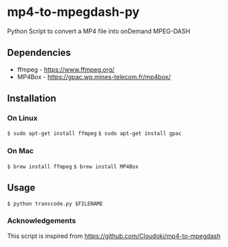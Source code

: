 # mp4-to-mpegdash-py
Python Script to convert a MP4 file into onDemand MPEG-DASH
## Dependencies 
* ffmpeg - https://www.ffmpeg.org/ 
* MP4Box - https://gpac.wp.mines-telecom.fr/mp4box/

## Installation
### On Linux
`$ sudo apt-get install ffmpeg`
`$ sudo apt-get install gpac`

### On Mac
`$ brew install ffmpeg`
`$ brew install MP4Box`

## Usage 
`$ python transcode.py $FILENAME`

### Acknowledgements 
This script is inspired from https://github.com/Cloudoki/mp4-to-mpegdash

